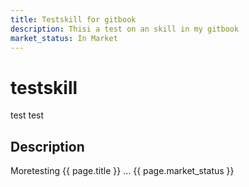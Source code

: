 ```yaml
---
title: Testskill for gitbook
description: Thisi a test on an skill in my gitbook
market_status: In Market
---
```


# testskill

test test

## Description

Moretesting
{{ page.title }}
...
{{ page.market_status }}
